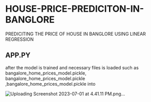 # HOUSE-PRICE-PREDICITON-IN-BANGLORE
PREDICITING THE PRICE OF HOUSE IN BANGLORE USING LINEAR REGRESSION

## APP.PY

after the model is trained and necessary files is loaded such as bangalore_home_prices_model.pickle, bangalore_home_prices_model.pickle ,bangalore_home_prices_model.pickle into

![Uploading Screenshot 2023-07-01 at 4.41.11 PM.png…]()
